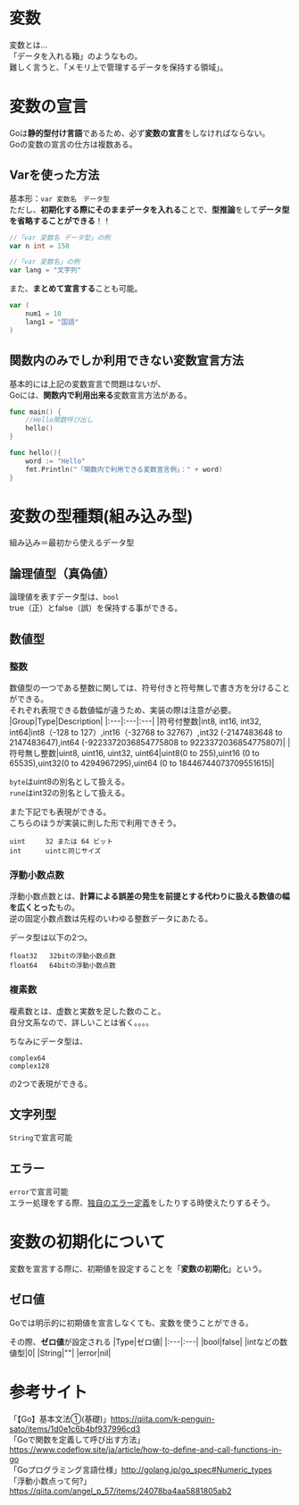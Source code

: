 # 変数
変数とは…  
「データを入れる箱」のようなもの。  
難しく言うと、「メモリ上で管理するデータを保持する領域」。  

# 変数の宣言  
Goは**静的型付け言語**であるため、必ず**変数の宣言**をしなければならない。  
Goの変数の宣言の仕方は複数ある。  

## Varを使った方法
基本形：```var 変数名　データ型```  
ただし、**初期化する際にそのままデータを入れる**ことで、**型推論**をして**データ型を省略することができる**！！  

```go
//「var 変数名 データ型」の例
var n int = 150

//「var 変数名」の例
var lang = "文字列"
```  
また、**まとめて宣言する**ことも可能。  
```go
var (
	num1 = 10
	lang1 = "国語"
)
```

## 関数内のみでしか利用できない変数宣言方法
基本的には上記の変数宣言で問題はないが、  
Goには、**関数内で利用出来る**変数宣言方法がある。  

```go
func main() {
	//Hello関数呼び出し
	hello()
}

func hello(){
	word := "Hello"
	fmt.Println("「関数内で利用できる変数宣言例」：" + word)
}
```

# 変数の型種類(組み込み型)
組み込み＝最初から使えるデータ型　
　
## 論理値型（真偽値）  
論理値を表すデータ型は、```bool```  
true（正）とfalse（誤）を保持する事ができる。  
  
## 数値型
### 整数
数値型の一つである整数に関しては、符号付きと符号無しで書き方を分けることができる。  
それぞれ表現できる数値幅が違うため、実装の際は注意が必要。  
|Group|Type|Description|
|:---|:---|:---|
|符号付整数|int8, int16, int32, int64|int8（-128 to 127）,int16（-32768 to 32767）,int32 (-2147483648 to 2147483647),int64 (-9223372036854775808 to 9223372036854775807)|
|符号無し整数|uint8, uint16, uint32, uint64|uint8(0 to 255),uint16 (0 to 65535),uint32(0 to 4294967295),uint64  (0 to 18446744073709551615)|
  
```byte```はuint8の別名として扱える。  
```rune```はint32の別名として扱える。  
  
また下記でも表現ができる。  
こちらのほうが実装に則した形で利用できそう。  
```
uint     32 または 64 ビット
int      uintと同じサイズ
```
  
### 浮動小数点数  
浮動小数点数とは、**計算による誤差の発生を前提とする代わりに扱える数値の幅を広くとった**もの。  
逆の固定小数点数は先程のいわゆる整数データにあたる。  

データ型は以下の2つ。  
```
float32   32bitの浮動小数点数
float64   64bitの浮動小数点数
```  
   
### 複素数  
複素数とは、虚数と実数を足した数のこと。  
自分文系なので、詳しいことは省く。。。。  
  
ちなみにデータ型は、
```
complex64
complex128
```
の2つで表現ができる。  
  
## 文字列型  
```String```で宣言可能  
  
## エラー
```error```で宣言可能  
エラー処理をする際、[独自のエラー定義](https://qiita.com/minoritea/items/94feb33b61c5fdcc6105#3-%E7%8B%AC%E8%87%AA%E3%82%A8%E3%83%A9%E3%83%BC%E3%81%AE%E5%AE%9A%E7%BE%A9 "Goでのエラー判別")をしたりする時使えたりするそう。  
  
# 変数の初期化について
変数を宣言する際に、初期値を設定することを「**変数の初期化**」という。  

## ゼロ値
Goでは明示的に初期値を宣言しなくても、変数を使うことができる。  
  
その際、**ゼロ値**が設定される
|Type|ゼロ値|
|:---|:---|
|bool|false|
|intなどの数値型|0|
|String|""|
|error|nil|
  



# 参考サイト  
「【Go】基本文法①(基礎)」<https://qiita.com/k-penguin-sato/items/1d0e1c6b4bf937996cd3>    
「Goで関数を定義して呼び出す方法」<https://www.codeflow.site/ja/article/how-to-define-and-call-functions-in-go>  
「Goプログラミング言語仕様」<http://golang.jp/go_spec#Numeric_types>  
「浮動小数点って何?」<https://qiita.com/angel_p_57/items/24078ba4aa5881805ab2>